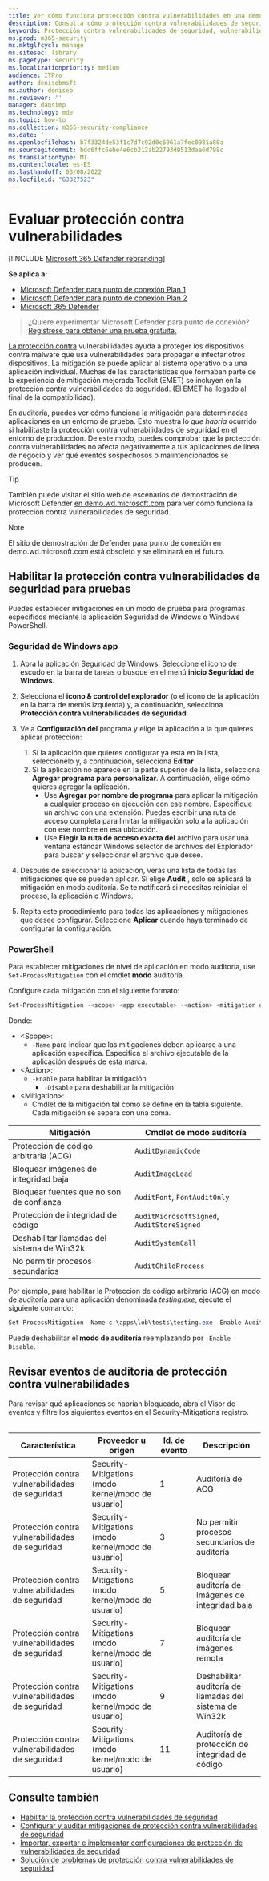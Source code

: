 ```yaml
---
title: Ver cómo funciona protección contra vulnerabilidades en una demostración
description: Consulta cómo protección contra vulnerabilidades de seguridad puede evitar que se produzcan comportamientos sospechosos en aplicaciones específicas.
keywords: Protección contra vulnerabilidades de seguridad, vulnerabilidades, kernel, eventos, evaluación, demostración, prueba, mitigación
ms.prod: m365-security
ms.mktglfcycl: manage
ms.sitesec: library
ms.pagetype: security
ms.localizationpriority: medium
audience: ITPro
author: denisebmsft
ms.author: deniseb
ms.reviewer: ''
manager: dansimp
ms.technology: mde
ms.topic: how-to
ms.collection: m365-security-compliance
ms.date: ''
ms.openlocfilehash: b7f3324de53f1c7d7c92d0c6961a7fec0981a80a
ms.sourcegitcommit: bdd6ffc6ebe4e6cb212ab22793d9513dae6d798c
ms.translationtype: MT
ms.contentlocale: es-ES
ms.lasthandoff: 03/08/2022
ms.locfileid: "63327523"
---
```

# <a name="evaluate-exploit-protection"></a>Evaluar protección contra vulnerabilidades

[!INCLUDE [Microsoft 365 Defender rebranding](../../includes/microsoft-defender.md)]

**Se aplica a:**
- [Microsoft Defender para punto de conexión Plan 1](https://go.microsoft.com/fwlink/?linkid=2154037)
- [Microsoft Defender para punto de conexión Plan 2](https://go.microsoft.com/fwlink/?linkid=2154037)
- [Microsoft 365 Defender](https://go.microsoft.com/fwlink/?linkid=2118804)

> ¿Quiere experimentar Microsoft Defender para punto de conexión? [Regístrese para obtener una prueba gratuita.](https://signup.microsoft.com/create-account/signup?products=7f379fee-c4f9-4278-b0a1-e4c8c2fcdf7e&ru=https://aka.ms/MDEp2OpenTrial?ocid=docs-wdatp-enablesiem-abovefoldlink)

[La protección contra](exploit-protection.md) vulnerabilidades ayuda a proteger los dispositivos contra malware que usa vulnerabilidades para propagar e infectar otros dispositivos. La mitigación se puede aplicar al sistema operativo o a una aplicación individual. Muchas de las características que formaban parte de la experiencia de mitigación mejorada Toolkit (EMET) se incluyen en la protección contra vulnerabilidades de seguridad. (El EMET ha llegado al final de la compatibilidad).

En auditoría, puedes ver cómo funciona la mitigación para determinadas aplicaciones en un entorno de prueba. Esto muestra lo *que habría* ocurrido si habilitaste la protección contra vulnerabilidades de seguridad en el entorno de producción. De este modo, puedes comprobar que la protección contra vulnerabilidades no afecta negativamente a tus aplicaciones de línea de negocio y ver qué eventos sospechosos o malintencionados se producen.

> [!TIP]
> También puede visitar el sitio web de escenarios de demostración de Microsoft Defender [en demo.wd.microsoft.com](https://demo.wd.microsoft.com?ocid=cx-wddocs-testground) para ver cómo funciona la protección contra vulnerabilidades de seguridad.

> [!NOTE]
> El sitio de demostración de Defender para punto de conexión en demo.wd.microsoft.com está obsoleto y se eliminará en el futuro.

## <a name="enable-exploit-protection-for-testing"></a>Habilitar la protección contra vulnerabilidades de seguridad para pruebas

Puedes establecer mitigaciones en un modo de prueba para programas específicos mediante la aplicación Seguridad de Windows o Windows PowerShell.

### <a name="windows-security-app"></a>Seguridad de Windows app

1. Abra la aplicación Seguridad de Windows. Seleccione el icono de escudo en la barra de tareas o busque en el menú **inicio Seguridad de Windows.**

2. Selecciona el **icono & control del explorador** (o el icono de la aplicación en la barra de menús izquierda) y, a continuación, selecciona **Protección contra vulnerabilidades de seguridad**.

3. Ve a **Configuración del** programa y elige la aplicación a la que quieres aplicar protección:

    1. Si la aplicación que quieres configurar ya está en la lista, selecciónelo y, a continuación, selecciona **Editar**
    2. Si la aplicación no aparece en la parte superior de la lista, selecciona **Agregar programa para personalizar**. A continuación, elige cómo quieres agregar la aplicación.
        - Use **Agregar por nombre de programa** para aplicar la mitigación a cualquier proceso en ejecución con ese nombre. Especifique un archivo con una extensión. Puedes escribir una ruta de acceso completa para limitar la mitigación solo a la aplicación con ese nombre en esa ubicación.
        - Use **Elegir la ruta de acceso exacta del** archivo para usar una ventana estándar Windows selector de archivos del Explorador para buscar y seleccionar el archivo que desee.

4. Después de seleccionar la aplicación, verás una lista de todas las mitigaciones que se pueden aplicar. Si elige **Audit** , solo se aplicará la mitigación en modo auditoría. Se te notificará si necesitas reiniciar el proceso, la aplicación o Windows.

5. Repita este procedimiento para todas las aplicaciones y mitigaciones que desee configurar. Seleccione **Aplicar** cuando haya terminado de configurar la configuración.

### <a name="powershell"></a>PowerShell

Para establecer mitigaciones de nivel de aplicación en modo auditoría, use `Set-ProcessMitigation` con el cmdlet **modo** auditoría.

Configure cada mitigación con el siguiente formato:

```PowerShell
Set-ProcessMitigation -<scope> <app executable> -<action> <mitigation or options>,<mitigation or options>,<mitigation or options>
```

Donde:

- \<Scope\>:
  - `-Name` para indicar que las mitigaciones deben aplicarse a una aplicación específica. Especifica el archivo ejecutable de la aplicación después de esta marca.
- \<Action\>:
  - `-Enable` para habilitar la mitigación
    - `-Disable` para deshabilitar la mitigación
- \<Mitigation\>:
  - Cmdlet de la mitigación tal como se define en la tabla siguiente. Cada mitigación se separa con una coma.

|Mitigación|Cmdlet de modo auditoría|
|---|---|
|Protección de código arbitraria (ACG)|`AuditDynamicCode`|
|Bloquear imágenes de integridad baja|`AuditImageLoad`
|Bloquear fuentes que no son de confianza|`AuditFont`, `FontAuditOnly`|
|Protección de integridad de código|`AuditMicrosoftSigned`, `AuditStoreSigned`|
|Deshabilitar llamadas del sistema de Win32k|`AuditSystemCall`|
|No permitir procesos secundarios|`AuditChildProcess`|

Por ejemplo, para habilitar la Protección de código arbitrario (ACG) en modo de auditoría para una aplicación denominada *testing.exe*, ejecute el siguiente comando:

```PowerShell
Set-ProcessMitigation -Name c:\apps\lob\tests\testing.exe -Enable AuditDynamicCode
```

Puede deshabilitar el **modo de auditoría** reemplazando por `-Enable` `-Disable`.

## <a name="review-exploit-protection-audit-events"></a>Revisar eventos de auditoría de protección contra vulnerabilidades

Para revisar qué aplicaciones se habrían bloqueado, abra el Visor de eventos y filtre los siguientes eventos en el Security-Mitigations registro.<br/><br/>

|Característica|Proveedor u origen|Id. de evento|Descripción|
|---|---|--|---|
|Protección contra vulnerabilidades de seguridad|Security-Mitigations (modo kernel/modo de usuario)|1|Auditoría de ACG|
|Protección contra vulnerabilidades de seguridad|Security-Mitigations (modo kernel/modo de usuario)|3|No permitir procesos secundarios de auditoría|
|Protección contra vulnerabilidades de seguridad|Security-Mitigations (modo kernel/modo de usuario)|5|Bloquear auditoría de imágenes de integridad baja|
|Protección contra vulnerabilidades de seguridad|Security-Mitigations (modo kernel/modo de usuario)|7 |Bloquear auditoría de imágenes remota|
|Protección contra vulnerabilidades de seguridad|Security-Mitigations (modo kernel/modo de usuario)|9 |Deshabilitar auditoría de llamadas del sistema de Win32k|
|Protección contra vulnerabilidades de seguridad|Security-Mitigations (modo kernel/modo de usuario)|11|Auditoría de protección de integridad de código|

## <a name="see-also"></a>Consulte también

- [Habilitar la protección contra vulnerabilidades de seguridad](enable-exploit-protection.md)
- [Configurar y auditar mitigaciones de protección contra vulnerabilidades de seguridad](customize-exploit-protection.md)
- [Importar, exportar e implementar configuraciones de protección de vulnerabilidades de seguridad](import-export-exploit-protection-emet-xml.md)
- [Solución de problemas de protección contra vulnerabilidades de seguridad](troubleshoot-exploit-protection-mitigations.md)
